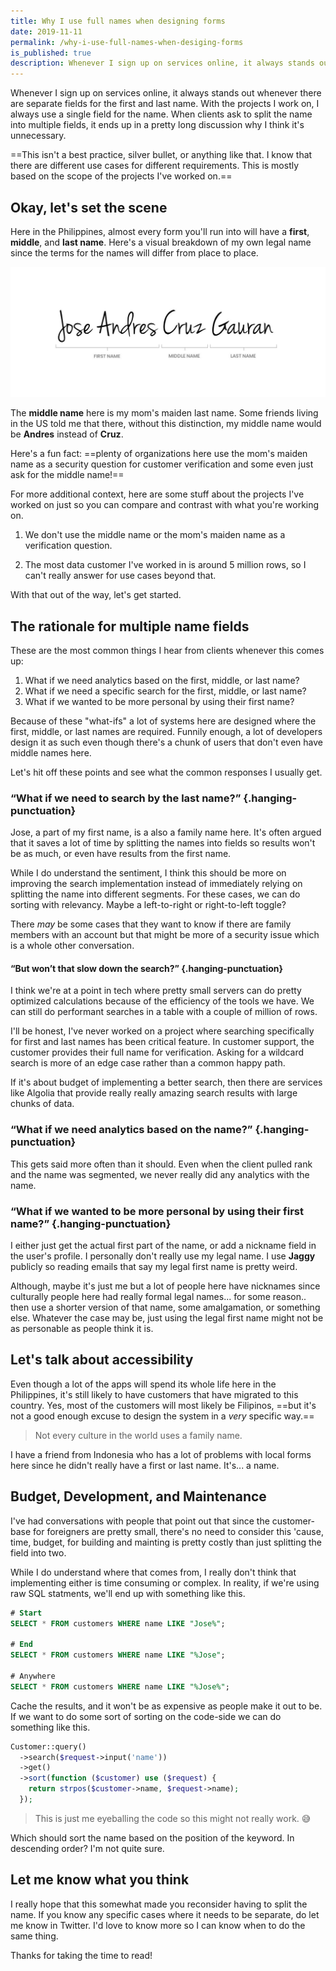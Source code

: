 ```yaml
---
title: Why I use full names when designing forms
date: 2019-11-11
permalink: /why-i-use-full-names-when-desiging-forms
is_published: true
description: Whenever I sign up on services online, it always stands out whenever there are separate fields for the first and last name. With the projects I work on, I always use a single field for the name. When clients ask to split the name into multiple fields, it ends up in a pretty long discussion why I think it's unnecessary.
---
```


Whenever I sign up on services online, it always stands out whenever there are separate fields for the first and last name. With the projects I work on, I always use a single field for the name. When clients ask to split the name into multiple fields, it ends up in a pretty long discussion why I think it's unnecessary.

<!-- more -->

==This isn't a best practice, silver bullet, or anything like that. I know that there are different use cases for different requirements. This is mostly based on the scope of the projects I've worked on.==

## Okay, let's set the scene

Here in the Philippines, almost every form you'll run into will have a **first**, **middle**, and **last name**. Here's a visual breakdown of my own legal name since the terms for the names will differ from place to place.

![Jose Andres Cruz Gauran](../assets/dist/03/full-name.jpg)

The **middle name** here is my mom's maiden last name. Some friends living in the US told me that there, without this distinction, my middle name would be **Andres** instead of **Cruz**.

Here's a fun fact: ==plenty of organizations here use the mom's maiden name as a security question for customer verification and some even just ask for the middle name!==

For more additional context, here are some stuff about the projects I've worked on just so you can compare and contrast with what you're working on.

1. We don't use the middle name or the mom's maiden name as a verification question.

2. The most data customer I've worked in is around 5 million rows, so I can't really answer for use cases beyond that.

With that out of the way, let's get started.

## The rationale for multiple name fields
These are the most common things I hear from clients whenever this comes up:

1. What if we need analytics based on the first, middle, or last name?
2. What if we need a specific search for the first, middle, or last name?
3. What if we wanted to be more personal by using their first name?

Because of these "what-ifs" a lot of systems here are designed where the first, middle, or last names are required. Funnily enough, a lot of developers design it as such even though there's a chunk of users that don't even have middle names here.

Let's hit off these points and see what the common responses I usually get.

### “What if we need to **search** by the last name?” {.hanging-punctuation}

Jose, a part of my first name, is a also a family name here. It's often argued that it saves a lot of time by splitting the names into fields so results won't be as much, or even have results from the first name.

While I do understand the sentiment, I think this should be more on improving the search implementation instead of immediately relying on splitting the name into different segments. For these cases, we can do sorting with relevancy. Maybe a left-to-right or right-to-left toggle?

There _may_ be some cases that they want to know if there are family members with an account but that might be more of a security issue which is a whole other conversation.

#### “But won’t that slow down the search?” {.hanging-punctuation}

I think we're at a point in tech where pretty small servers can do pretty optimized calculations because of the efficiency of the tools we have. We can still do performant searches in a table with a couple of million of rows.

I'll be honest, I've never worked on a project where searching specifically for first and last names has been critical feature. In customer support, the customer provides their full name for verification. Asking for a wildcard search is more of an edge case rather than a common happy path.

If it's about budget of implementing a better search, then there are services like Algolia that provide really really amazing search results with large chunks of data.

### “What if we need **analytics** based on the name?” {.hanging-punctuation}

This gets said more often than it should. Even when the client pulled rank and the name was segmented, we never really did any analytics with the name.

### “What if we wanted to be more personal by using their first name?” {.hanging-punctuation}

I either just get the actual first part of the name, or add a nickname field in the user's profile. I personally don't really use my legal name. I use **Jaggy** publicly so reading emails that say my legal first name is pretty weird.

Although, maybe it's just me but a lot of people here have nicknames since culturally people here had really formal legal names... for some reason.. then use a shorter version of that name, some amalgamation, or something else. Whatever the case may be, just using the legal first name might not be as personable as people think it is.

## Let's talk about accessibility

Even though a lot of the apps will spend its whole life here in the Philippines, it's still likely to have customers that have migrated to this country. Yes, most of the customers will most likely be Filipinos, ==but it's not a good enough excuse to design the system in a _very_ specific way.==

> Not every culture in the world uses a family name.

I have a friend from Indonesia who has a lot of problems with local forms here since he didn't really have a first or last name. It's... a name.

## Budget, Development, and Maintenance

I've had conversations with people that point out that since the customer-base for foreigners are pretty small, there's no need to consider this 'cause, time, budget, for building and mainting is pretty costly than just splitting the field into two.

While I do understand where that comes from, I really don't think that implementing either is time consuming or complex. In reality, if we're using raw SQL statments, we'll end up with something like this.

```sql
# Start
SELECT * FROM customers WHERE name LIKE "Jose%";

# End
SELECT * FROM customers WHERE name LIKE "%Jose";

# Anywhere
SELECT * FROM customers WHERE name LIKE "%Jose%";
```

Cache the results, and it won't be as expensive as people make it out to be. If we want to do some sort of sorting on the code-side we can do something like this.

```php
Customer::query()
  ->search($request->input('name'))
  ->get()
  ->sort(function ($customer) use ($request) {
    return strpos($customer->name, $request->name);
  });
```

> This is just me eyeballing the code so this might not really work. :sweat_smile:

Which should sort the name based on the position of the keyword. In descending order? I'm not quite sure.

## Let me know what you think

I really hope that this somewhat made you reconsider having to split the name. If you know any specific cases where it needs to be separate, do let me know in Twitter. I'd love to know more so I can know when to do the same thing.

Thanks for taking the time to read!

